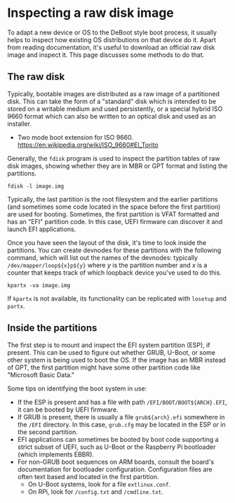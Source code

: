 # Inspecting a raw disk image

To adapt a new device or OS to the DeBoot style boot process, it usually helps to inspect how existing OS distributions on that device do it. Apart from reading documentation, it's useful to download an official raw disk image and inspect it. This page discusses some methods to do that.

## The raw disk

Typically, bootable images are distributed as a raw image of a partitioned disk. This can take the form of a "standard" disk which is intended to be stored on a writable medium and used persistently, or a special hybrid ISO 9660 format which can also be written to an optical disk and used as an installer.

* Two mode boot extension for ISO 9660. https://en.wikipedia.org/wiki/ISO_9660#El_Torito

Generally, the `fdisk` program is used to inspect the partition tables of raw disk images, showing whether they are in MBR or GPT format and listing the partitions.

```
fdisk -l image.img
```

Typically, the last partition is the root filesystem and the earlier partitions (and sometimes some code located in the space before the first partition) are used for booting. Sometimes, the first partition is VFAT formatted and has an "EFI" partition code. In this case, UEFI firmware can discover it and launch EFI applications.

Once you have seen the layout of the disk, it's time to look inside the partitions. You can create devnodes for these partitions with the following command, which will list out the names of the devnodes: typically `/dev/mapper/loop${x}p${y}` where $y$ is the partition number and $x$ is a counter that keeps track of which loopback device you've used to do this.

```
kpartx -va image.img
```

If `kpartx`  is not available, its functionality can be replicated with `losetup` and `partx`.

## Inside the partitions

The first step is to mount and inspect the EFI system partition (ESP), if present. This can be used to figure out whether GRUB, U-Boot, or some other system is being used to boot the OS. If the image has an MBR instead of GPT, the first partition might have some other partition code like "Microsoft Basic Data."

Some tips on identifying the boot system in use:

* If the ESP is present and has a file with path `/EFI/BOOT/BOOT${ARCH}.EFI`, it can be booted by UEFI firmware.
* If GRUB is present, there is usually a file `grub${arch}.efi` somewhere in the `/EFI` directory. In this case, `grub.cfg` may be located in the ESP or in the second partition.
* EFI applications can sometimes be booted by boot code supporting a strict subset of UEFI, such as U-Boot or the Raspberry Pi bootloader (which implements EBBR).
* For non-GRUB boot sequences on ARM boards, consult the board's documentation for bootloader configuration. Configuration files are often text based and located in the first partition.
  * On U-Boot systems, look for a file `extlinux.conf`.
  * On RPi, look for `/config.txt` and `/cmdline.txt`.
